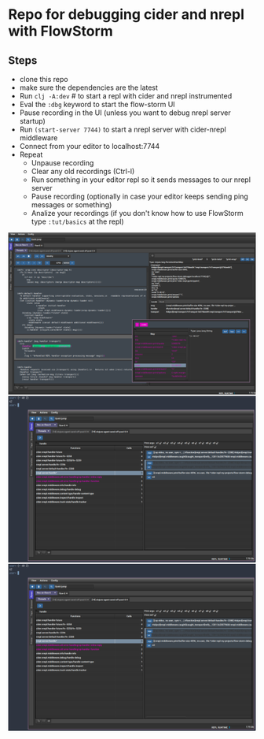 # Repo for debugging cider and nrepl with FlowStorm

## Steps

- clone this repo
- make sure the dependencies are the latest
- Run `clj -A:dev` # to start a repl with cider and nrepl instrumented
- Eval the `:dbg` keyword to start the flow-storm UI
- Pause recording in the UI (unless you want to debug nrepl server startup)
- Run `(start-server 7744)` to start a nrepl server with cider-nrepl middleware
- Connect from your editor to localhost:7744
- Repeat
  - Unpause recording
  - Clear any old recordings (Ctrl-l)
  - Run something in your editor repl so it sends messages to our nrepl server
  - Pause recording (optionally in case your editor keeps sending ping messages or something)
  - Analize your recordings (if you don't know how to use FlowStorm type `:tut/basics` at the repl)
  
![demo1](./screenshots/screenshot1.png)
![demo2](./screenshots/screenshot2.png)
![demo3](./screenshots/screenshot2.png)
